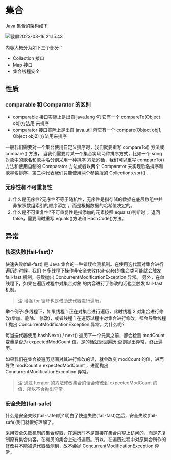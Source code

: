 # 集合

Java 集合的架构如下

![截屏2023-03-16 21.15.43](https://cdn.jsdelivr.net/gh/davidliuk/images@master/blog/%E6%88%AA%E5%B1%8F2023-03-16%2021.15.43.png)

内容大概分为如下三个部分：

- Collaction 接口
- Map 接口
- 集合线程安全

## 性质

### comparable 和 Comparator 的区别

- comparable 接口实际上是出自 java.lang 包 它有一个 compareTo(Object obj)方法用 来排序
- comparator 接口实际上是出自 java.util 包它有一个 compare(Object obj1, Object obj2) 方法用来排序

一般我们需要对一个集合使用自定义排序时，我们就要重写 compareTo() 方法或 compare() 方法， 当我们需要对某一个集合实现两种排序方式，比如一个 song 对象中的歌名和歌手名分别采用一种排序 方法的话，我们可以重写 compareTo()方法和使用自制的 Comparator 方法或者以两个 Comparator 来实现歌名排序和歌星名排序，第二种代表我们只能使用两个参数版的 Collections.sort() .

### 无序性和不可重复性

1. 什么是无序性?无序性不等于随机性，无序性是指存储的数据在底层数组中并非按照数组索引的顺序添加 ，而是根据数据的哈希值决定的。
2. 什么是不可重复性?不可重复性是指添加的元素按照 equals()判断时 ，返回 false，需要同时重写 equals()方法和 HashCode()方法。

## 异常

### 快速失败(fail-fast)?

快速失败(fail-fast) 是 Java 集合的一种错误检测机制。在使用迭代器对集合进行遍历的时候，我们 在多线程下操作非安全失败(fail-safe)的集合类可能就会触发 fail-fast 机制，导致抛出 ConcurrentModificationException 异常。 另外，在单线程下，如果在遍历过程中对集合对象 的内容进行了修改的话也会触发 fail-fast 机制。

> 注:增强 for 循环也是借助迭代器进行遍历。

举个例子:多线程下，如果线程 1 正在对集合进行遍历，此时线程 2 对集合进行修改(增加、删除、 修改)，或者线程 1 在遍历过程中对集合进行修改，都会导致线程 1 抛出 ConcurrentModificationException 异常。为什么呢?

每当迭代器使用 hashNext() / next() 遍历下一个元素之前，都会检测 modCount 变量是否为 expectedModCount 值，是的话就返回遍历;否则抛出异常，终止遍历。

如果我们在集合被遍历期间对其进行修改的话，就会改变 modCount 的值，进而导致 modCount ≠ expectedModCount ，进而抛出 ConcurrentModificationException 异常。

> 注:通过 Iterator 的方法修改集合的话会修改到 expectedModCount 的值，所以不会抛出异常。

### 安全失败(fail-safe)

什么是安全失败(fail-safe)呢? 明白了快速失败(fail-fast)之后，安全失败(fail-safe)我们就很好理解了。

采用安全失败机制的集合容器，在遍历时不是直接在集合内容上访问的，而是先复制原有集合内容，在拷⻉的集合上进行遍历。所以，在遍历过程中对原集合所作的修改并不能被迭代器检测到，故不会抛 ConcurrentModificationException 异常。
